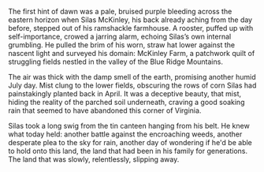 The first hint of dawn was a pale, bruised purple bleeding across the eastern horizon when Silas McKinley, his back already aching from the day before, stepped out of his ramshackle farmhouse. A rooster, puffed up with self-importance, crowed a jarring alarm, echoing Silas’s own internal grumbling. He pulled the brim of his worn, straw hat lower against the nascent light and surveyed his domain: McKinley Farm, a patchwork quilt of struggling fields nestled in the valley of the Blue Ridge Mountains.

The air was thick with the damp smell of the earth, promising another humid July day. Mist clung to the lower fields, obscuring the rows of corn Silas had painstakingly planted back in April. It was a deceptive beauty, that mist, hiding the reality of the parched soil underneath, craving a good soaking rain that seemed to have abandoned this corner of Virginia.

Silas took a long swig from the tin canteen hanging from his belt. He knew what today held: another battle against the encroaching weeds, another desperate plea to the sky for rain, another day of wondering if he'd be able to hold onto this land, the land that had been in his family for generations. The land that was slowly, relentlessly, slipping away.

